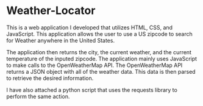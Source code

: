 # Weather-Locator

This is a web application I developed that utilizes HTML, CSS,
and JavaScript. This application allows the user to use a US zipcode
to search for Weather anywhere in the United States.

The application then returns the city, the current weather, and the 
current temperature of the inputed zipcode. The application mainly
uses JavaScript to make calls to the OpenWeatherMap API. The 
OpenWeatherMap API returns a JSON object with all of the weather
data. This data is then parsed to retrieve the desired information.

I have also attached a python script that uses the requests library
to perform the same action.
